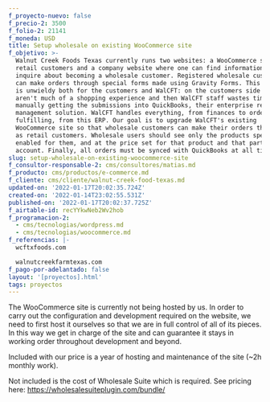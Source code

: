 ```yaml
---
f_proyecto-nuevo: false
f_precio-2: 3500
f_folio-2: 21141
f_moneda: USD
title: Setup wholesale on existing WooCommerce site
f_objetivo: >-
  Walnut Creek Foods Texas currently runs two websites: a WooCommerce site for
  retail customers and a company website where one can find information and
  inquire about becoming a wholesale customer. Registered wholesale customers
  can make orders through special forms made using Gravity Forms. This solution
  is unwieldy both for the customers and WalCFT: on the customers side the forms
  aren't much of a shopping experience and then WalCFT staff wastes time
  manually getting the submissions into QuickBooks, their enterprise resource
  management solution. WalCFT handles everything, from finances to order
  fulfilling, from this ERP. Our goal is to upgrade WalCFT's existing
  WooCommerce site so that wholesale customers can make their orders there, same
  as retail customers. Wholesale users should see only the products specifically
  enabled for them, and at the price set for that product and that particular
  account. Finally, all orders must be synced with QuickBooks at all times.
slug: setup-wholesale-on-existing-woocommerce-site
f_consultor-responsable-2: cms/consultores/matias.md
f_producto: cms/productos/e-commerce.md
f_cliente: cms/cliente/walnut-creek-food-texas.md
updated-on: '2022-01-17T20:02:35.724Z'
created-on: '2022-01-14T23:02:55.531Z'
published-on: '2022-01-17T20:02:37.725Z'
f_airtable-id: recYYkwNeb2Wv2hob
f_programacion-2:
  - cms/tecnologias/wordpress.md
  - cms/tecnologias/woocommerce.md
f_referencias: |-
  wcftxfoods.com

  walnutcreekfarmtexas.com
f_pago-por-adelantado: false
layout: '[proyectos].html'
tags: proyectos
---
```


The WooCommerce site is currently not being hosted by us. In order to carry out the configuration and development required on the website, we need to first host it ourselves so that we are in full control of all of its pieces. In this way we get in charge of the site and can guarantee it stays in working order throughout development and beyond.

Included with our price is a year of hosting and maintenance of the site (~2h monthly work).

Not included is the cost of Wholesale Suite which is required. See pricing here: https://wholesalesuiteplugin.com/bundle/
